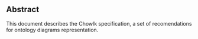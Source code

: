 ## Abstract
This document describes the Chowlk specification, a set of recomendations for ontology diagrams representation.
